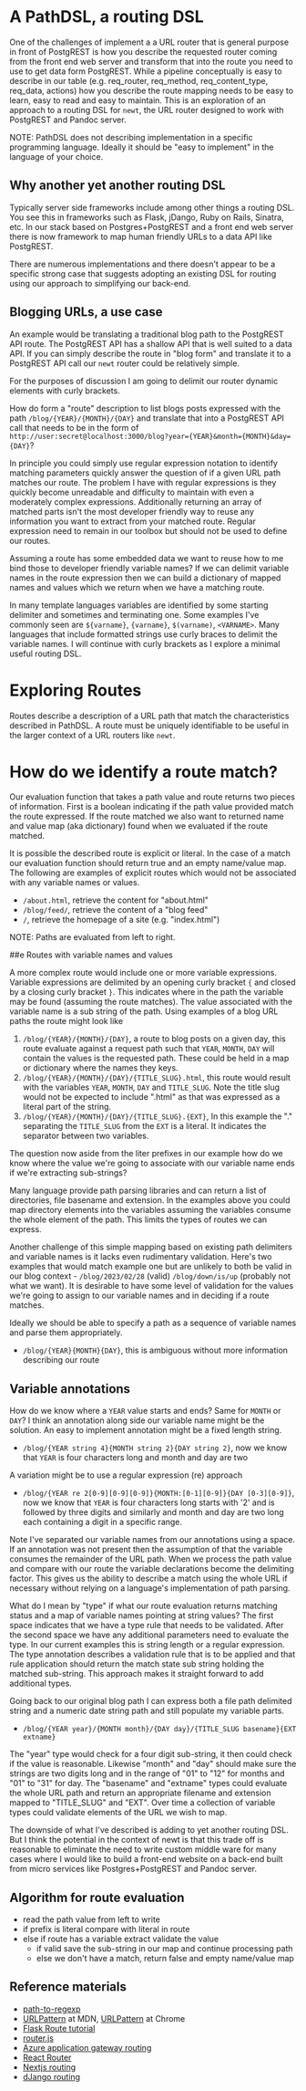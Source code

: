 
# A PathDSL, a routing DSL

One of the challenges of implement a a URL router that is general purpose in front of PostgREST is how you describe the requested router coming from the front end web server and transform that into the route you need to use to get data form PostgREST.  While a pipeline conceptually is easy to describe in our table (e.g. req_router, req_method, req_content_type, req_data, actions) how you describe the route mapping needs to be easy to learn, easy to read and easy to maintain.  This is an exploration of an approach to a routing DSL for `newt`, the URL router designed to work with PostgREST and Pandoc server.

NOTE: PathDSL does not describing implementation in a specific programming language. Ideally it should be "easy to implement" in the language of your choice. 

## Why another yet another routing DSL

Typically server side frameworks include among other things a routing DSL. You see this in frameworks such as Flask, jDango, Ruby on Rails, Sinatra, etc.  In our stack based on Postgres+PostgREST and a front end web server there is now framework to map human friendly URLs to a data API like PostgREST.

There are numerous implementations and there doesn't appear to be a specific strong case that suggests adopting an existing DSL for routing using our approach to simplifying our back-end.

## Blogging URLs, a use case

An example would be translating a traditional blog path to the PostgREST API route.  The PostgREST API has a shallow API that is well suited to a data API. If you can simply describe the route in "blog form" and translate it to a PostgREST API call our `newt` router could be relatively simple.  

For the purposes of discussion I am going to delimit our router dynamic elements with curly brackets.

How do form a "route" description to list blogs posts expressed with the path `/blog/{YEAR}/{MONTH}/{DAY}` and translate that into a PostgREST API call that needs to be in the form of `http://user:secret@localhost:3000/blog?year={YEAR}&month={MONTH}&day={DAY}`? 

In principle you could simply use regular expression notation to identify matching parameters quickly answer the question of if a given URL path matches our route. The problem I have with regular expressions is they quickly become unreadable and difficulty to maintain with even a moderately complex expressions. Additionally returning an array of matched parts isn't the most developer friendly way to reuse any information you want to extract from your matched route. Regular expression need to remain in our toolbox but should not be used to define our routes.

Assuming a route has some embedded data we want to reuse how to me bind those to developer friendly variable names?  If we can delimit variable names in the route expression then we can build a dictionary of mapped names and values which we return when we have a matching route.

In many template languages variables are identified by some starting delimiter and sometimes and terminating one. Some examples I've commonly seen are `${varname}`, `{varname}`, `$(varname)`, `<VARNAME>`. Many languages that include formatted strings use curly braces to delimit the variable names. I will continue with curly brackets as I explore a minimal useful routing DSL.

# Exploring Routes

Routes describe a description of a URL path that match the characteristics described in PathDSL.  A route must be uniquely identifiable to be useful in the larger context of a URL routers like `newt`.

# How do we identify a route match?

Our evaluation function that takes a path value and route returns two pieces of information. First is a boolean indicating if the path value provided match the route expressed. If the route matched we also want to returned name and value map (aka dictionary) found when we evaluated if the route matched.

It is possible the described route is explicit or literal. In the case of a match our evaluation function should return true and an empty name/value map.  The following are examples of explicit routes which would not be associated with any variable names or values.

- `/about.html`, retrieve the content for "about.html"
- `/blog/feed/`, retrieve the content of a "blog feed" 
- `/`, retrieve the homepage of a site (e.g. "index.html")

NOTE: Paths are evaluated from left to right.

##e Routes with variable names and values

A more complex route would include one or more variable expressions. Variable expressions are delimited by an opening curly bracket `{` and closed by a closing curly bracket `}`. This indicates where in the path the variable may be found (assuming the route matches). The value associated with the variable name is a sub string of the path. Using examples of a blog URL paths the route might look like

1. `/blog/{YEAR}/{MONTH}/{DAY}`, a route to blog posts on a given day, this route evaluate against a request path such that `YEAR`, `MONTH`, `DAY` will contain the values is the requested path.  These could be held in a map or dictionary where the names they keys.
2. `/blog/{YEAR}/{MONTH}/{DAY}/{TITLE_SLUG}.html`, this route would result with the variables `YEAR`, `MONTH`, `DAY` and `TITLE_SLUG`. Note the title slug would not be expected to include ".html" as that was expressed as a literal part of the string.
3. `/blog/{YEAR}/{MONTH}/{DAY}/{TITLE_SLUG}.{EXT}`, In this example the "." separating the `TITLE_SLUG` from the `EXT` is a literal. It indicates the separator between two variables.

The question now aside from the liter prefixes in our example how do we know where the value we're going to associate with our variable name ends if we're extracting sub-strings?

Many language provide path parsing libraries and can return a list of directories, file basename and extension. In the examples above you could map directory elements into the variables assuming the variables consume the whole element of the path.  This limits the types of routes we can express.

Another challenge of this simple mapping based on existing path delimiters and variable names is it lacks even rudimentary validation. Here's two examples that would match example one but are unlikely to both be valid in our blog context - `/blog/2023/02/28` (valid) `/blog/down/is/up` (probably not what we want). It is desirable to have some level of validation for the values we're going to assign to our variable names and in deciding if a route matches.

Ideally we should be able to specify a path as a sequence of variable names
and parse them appropriately.

- `/blog/{YEAR}{MONTH}{DAY}`, this is ambiguous without more information describing our route

## Variable annotations

How do we know where a `YEAR` value starts and ends? Same for `MONTH` or `DAY`? I think an annotation along side our variable name might be the solution. An easy to implement annotation might be a fixed length string.

- `/blog/{YEAR string 4}{MONTH string 2}{DAY string 2}`, now we know that `YEAR` is four characters long and month and day are two

A variation might be to use a regular expression (re) approach

- `/blog/{YEAR re 2[0-9][0-9][0-9]}{MONTH:[0-1][0-9]}{DAY [0-3][0-9]}`, now we know that `YEAR` is four characters long starts with '2' and is followed by three digits and similarly and month and day are two long each containing a digit in a specific range.

Note I've separated our variable names from our annotations using a space. If an annotation was not present then the assumption of that the variable consumes the remainder of the URL path.  When we process the path value and compare with our route the variable declarations become the delimiting factor. This gives us the ability to describe a match using the whole URL if necessary without relying on a language's implementation of path parsing.

What do I mean by "type" if what our route evaluation returns matching status and a map of variable names pointing at string values?  The first space indicates that we have a type rule that needs to be validated. After the second space we have any additional parameters need to evaluate the type. In our current examples this is string length or a regular expression. The type annotation describes a validation rule that is to be applied and that rule application should return the match state sub string holding the matched sub-string. This approach makes it straight forward to add additional types.

Going back to our original blog path I can express both a file path delimited string and a numeric date string path and still populate my variable parts.

- `/blog/{YEAR year}/{MONTH month}/{DAY day}/{TITLE_SLUG basename}{EXT extname}`

The "year" type would check for a four digit sub-string, it then could check if the value is reasonable. Likewise "month" and "day" should make sure the strings are two digits long and in the range of "01" to "12" for months and "01" to "31" for day. The "basename" and "extname" types could evaluate the whole URL path and return an appropriate filename and extension mapped to "TITLE_SLUG" and "EXT". Over time a collection of variable types could validate elements of the URL we wish to map.

The downside of what I've described is adding to yet another routing DSL. But I think the potential in the context of newt is that this trade off is reasonable to eliminate the need to write custom middle ware for many cases where I would like to build a front-end website on a back-end built from micro services like Postgres+PostgREST and Pandoc server.

## Algorithm for route evaluation

- read the path value from left to write
- if prefix is literal compare with literal in route
- else if route has a variable extract validate the value
    - if valid save the sub-string in our map and continue processing path
    - else we don't have a match, return false and empty name/value map

## Reference materials

- [path-to-regexp](https://github.com/pillarjs/path-to-regexp)
- [URLPattern](https://developer.mozilla.org/en-US/docs/Web/API/URLPattern) at MDN, [URLPattern](https://developer.chrome.com/articles/urlpattern/) at Chrome
- [Flask Route tutorial](https://pythonbasics.org/flask-tutorial-routes/)
- [router.js](https://github.com/tildeio/router.js/)
- [Azure application gateway routing](https://learn.microsoft.com/en-us/azure/application-gateway/url-route-overview#pathbasedrouting-rule)
- [React Router](https://reactrouter.com/en/main/route/route)
- [Nextjs routing](https://nextjs.org/docs/app/building-your-application/routing)
- [dJango routing](https://www.django-rest-framework.org/api-guide/routers/)

